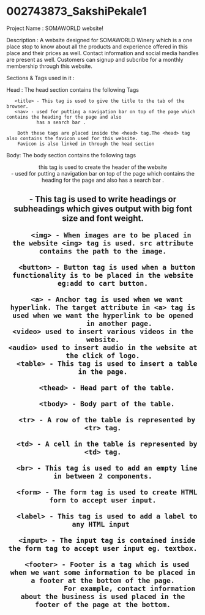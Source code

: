 # 002743873_SakshiPekale1

Project Name : SOMAWORLD website!

Description : A website designed for SOMAWORLD Winery which is a one place stop to know about all the products and experience offered in this place and their prices as well. Contact information and social media handles are present as well. Customers
can signup and subcribe for a monthly membership through this website.

Sections & Tags used in it :

Head : The head section contains the following Tags
       
       <title> - This tag is used to give the title to the tab of the browser.
       <nav> - used for putting a navigation bar on top of the page which contains the heading for the page and also
               has a search bar .
        
        Both these tags are placed inside the <head> tag.The <head> tag also contains the favicon used for this website.
        Favicon is also linked in through the head section 

Body: The body section contains the following tags
        <header> this tag is used to create the header of the website
        <nav> - used for putting a navigation bar on top of the page which contains the heading for the page and also
               has a search bar .
        <h1> - This tag is used to write headings or subheadings which gives output with big font size and font weight.

        <img> - When images are to be placed in the website <img> tag is used. src attribute contains the path to the image.

      <button> - Button tag is used when a button functionality is to be placed in the website eg:add to cart button.

      <a> - Anchor tag is used when we want hyperlink. The target attribute in <a> tag is used when we want the hyperlink to be opened
            in another page.
    <video> used to insert various videos in the website.
    <audio> used to insert audio in the website at the click of logo.
      <table> - This tag is used to insert a table in the page.

      <thead> - Head part of the table.

      <tbody> - Body part of the table.

      <tr> - A row of the table is represented by <tr> tag.

      <td> - A cell in the table is represented by <td> tag.

      <br> - This tag is used to add an empty line in between 2 components.

      <form> - The form tag is used to create HTML form to accept user input.

      <label> - This tag is used to add a label to any HTML input 

      <input> - The input tag is contained inside the form tag to accept user input eg. textbox.

      <footer> - Footer is a tag which is used when we want some information to be placed in a footer at the bottom of the page.
                 For example, contact information about the business is used placed in the footer of the page at the bottom.